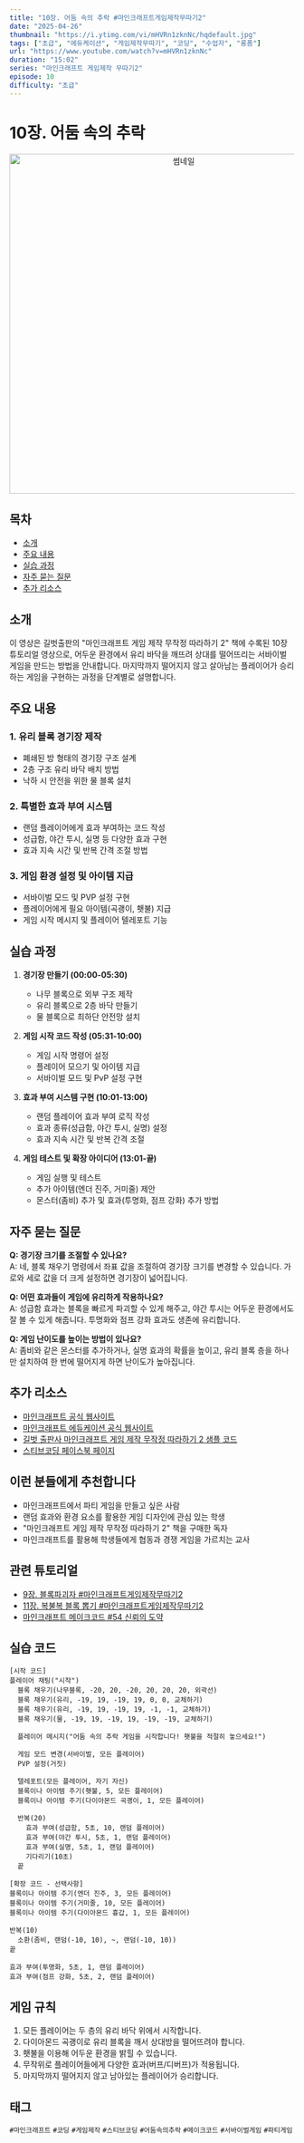 ```yaml
---
title: "10장. 어둠 속의 추락 #마인크래프트게임제작무따기2"
date: "2025-04-26"
thumbnail: "https://i.ytimg.com/vi/mHVRn1zknNc/hqdefault.jpg"
tags: ["초급", "에듀케이션", "게임제작무따기", "코딩", "수업자", "롱폼"]
url: "https://www.youtube.com/watch?v=mHVRn1zknNc"
duration: "15:02"
series: "마인크래프트 게임제작 무따기2"
episode: 10
difficulty: "초급"
---
```

# 10장. 어둠 속의 추락
<div align="center">
  <img src="https://i.ytimg.com/vi/mHVRn1zknNc/hqdefault.jpg" alt="썸네일" width="600"/>
</div>

## 목차
- [소개](#소개)
- [주요 내용](#주요-내용)
- [실습 과정](#실습-과정)
- [자주 묻는 질문](#자주-묻는-질문)
- [추가 리소스](#추가-리소스)

## 소개
이 영상은 길벗출판의 "마인크래프트 게임 제작 무작정 따라하기 2" 책에 수록된 10장 튜토리얼 영상으로, 어두운 환경에서 유리 바닥을 깨뜨려 상대를 떨어뜨리는 서바이벌 게임을 만드는 방법을 안내합니다. 마지막까지 떨어지지 않고 살아남는 플레이어가 승리하는 게임을 구현하는 과정을 단계별로 설명합니다.

## 주요 내용
### 1. 유리 블록 경기장 제작
- 폐쇄된 방 형태의 경기장 구조 설계
- 2층 구조 유리 바닥 배치 방법
- 낙하 시 안전을 위한 물 블록 설치

### 2. 특별한 효과 부여 시스템
- 랜덤 플레이어에게 효과 부여하는 코드 작성
- 성급함, 야간 투시, 실명 등 다양한 효과 구현
- 효과 지속 시간 및 반복 간격 조절 방법

### 3. 게임 환경 설정 및 아이템 지급
- 서바이벌 모드 및 PVP 설정 구현
- 플레이어에게 필요 아이템(곡괭이, 횃불) 지급
- 게임 시작 메시지 및 플레이어 텔레포트 기능

## 실습 과정
1. **경기장 만들기 (00:00-05:30)**
   - 나무 블록으로 외부 구조 제작
   - 유리 블록으로 2층 바닥 만들기
   - 물 블록으로 최하단 안전망 설치

2. **게임 시작 코드 작성 (05:31-10:00)**
   - 게임 시작 명령어 설정
   - 플레이어 모으기 및 아이템 지급
   - 서바이벌 모드 및 PvP 설정 구현

3. **효과 부여 시스템 구현 (10:01-13:00)**
   - 랜덤 플레이어 효과 부여 로직 작성
   - 효과 종류(성급함, 야간 투시, 실명) 설정
   - 효과 지속 시간 및 반복 간격 조절

4. **게임 테스트 및 확장 아이디어 (13:01-끝)**
   - 게임 실행 및 테스트
   - 추가 아이템(엔더 진주, 거미줄) 제안
   - 몬스터(좀비) 추가 및 효과(투명화, 점프 강화) 추가 방법

## 자주 묻는 질문
**Q: 경기장 크기를 조절할 수 있나요?**  
A: 네, 블록 채우기 명령에서 좌표 값을 조절하여 경기장 크기를 변경할 수 있습니다. 가로와 세로 값을 더 크게 설정하면 경기장이 넓어집니다.

**Q: 어떤 효과들이 게임에 유리하게 작용하나요?**  
A: 성급함 효과는 블록을 빠르게 파괴할 수 있게 해주고, 야간 투시는 어두운 환경에서도 잘 볼 수 있게 해줍니다. 투명화와 점프 강화 효과도 생존에 유리합니다.

**Q: 게임 난이도를 높이는 방법이 있나요?**  
A: 좀비와 같은 몬스터를 추가하거나, 실명 효과의 확률을 높이고, 유리 블록 층을 하나만 설치하여 한 번에 떨어지게 하면 난이도가 높아집니다.

## 추가 리소스
- [마인크래프트 공식 웹사이트](https://www.minecraft.net/)
- [마인크래프트 에듀케이션 공식 웹사이트](https://education.minecraft.net/)
- [길벗 출판사 마인크래프트 게임 제작 무작정 따라하기 2 샘플 코드](https://www.gilbut.co.kr/)
- [스티브코딩 페이스북 페이지](https://www.facebook.com/stvcoding/)

## 이런 분들에게 추천합니다
- 마인크래프트에서 파티 게임을 만들고 싶은 사람
- 랜덤 효과와 환경 요소를 활용한 게임 디자인에 관심 있는 학생
- "마인크래프트 게임 제작 무작정 따라하기 2" 책을 구매한 독자
- 마인크래프트를 활용해 학생들에게 협동과 경쟁 게임을 가르치는 교사

## 관련 튜토리얼
- [9장. 블록파괴자 #마인크래프트게임제작무따기2](https://www.youtube.com/watch?v=kjuz7TB0WF4)
- [11장. 복불복 블록 뽑기 #마인크래프트게임제작무따기2](https://www.youtube.com/watch?v=C1YcuN8BJvs)
- [마인크래프트 메이크코드 #54 신뢰의 도약](https://www.youtube.com/watch?v=mHVRn1zknNc)

## 실습 코드
```
[시작 코드]
플레이어 채팅("시작")
  블록 채우기(나무블록, -20, 20, -20, 20, 20, 20, 외곽선)
  블록 채우기(유리, -19, 19, -19, 19, 0, 0, 교체하기)
  블록 채우기(유리, -19, 19, -19, 19, -1, -1, 교체하기)
  블록 채우기(물, -19, 19, -19, 19, -19, -19, 교체하기)
  
  플레이어 메시지("어둠 속의 추락 게임을 시작합니다! 횃불을 적절히 놓으세요!")
  
  게임 모드 변경(서바이벌, 모든 플레이어)
  PVP 설정(거짓)
  
  텔레포트(모든 플레이어, 자기 자신)
  블록이나 아이템 주기(횃불, 5, 모든 플레이어)
  블록이나 아이템 주기(다이아몬드 곡괭이, 1, 모든 플레이어)
  
  반복(20)
    효과 부여(성급함, 5초, 10, 랜덤 플레이어)
    효과 부여(야간 투시, 5초, 1, 랜덤 플레이어)
    효과 부여(실명, 5초, 1, 랜덤 플레이어)
    기다리기(10초)
  끝

[확장 코드 - 선택사항]
블록이나 아이템 주기(엔더 진주, 3, 모든 플레이어)
블록이나 아이템 주기(거미줄, 10, 모든 플레이어)
블록이나 아이템 주기(다이아몬드 흉갑, 1, 모든 플레이어)

반복(10)
  소환(좀비, 랜덤(-10, 10), ~, 랜덤(-10, 10))
끝

효과 부여(투명화, 5초, 1, 랜덤 플레이어)
효과 부여(점프 강화, 5초, 2, 랜덤 플레이어)
```

## 게임 규칙
1. 모든 플레이어는 두 층의 유리 바닥 위에서 시작합니다.
2. 다이아몬드 곡괭이로 유리 블록을 깨서 상대방을 떨어뜨려야 합니다.
3. 횃불을 이용해 어두운 환경을 밝힐 수 있습니다.
4. 무작위로 플레이어들에게 다양한 효과(버프/디버프)가 적용됩니다.
5. 마지막까지 떨어지지 않고 남아있는 플레이어가 승리합니다.

## 태그
`#마인크래프트` `#코딩` `#게임제작` `#스티브코딩` `#어둠속의추락` `#메이크코드` `#서바이벌게임` `#파티게임`